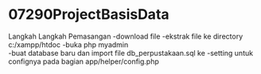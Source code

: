 # 07290ProjectBasisData

Langkah Langkah Pemasangan
 -download file 
 -ekstrak file ke directory c:/xampp/htdoc
 -buka php myadmin  
 -buat database baru dan import file db_perpustakaan.sql ke 
 -setting untuk confignya pada bagian app/helper/config.php
